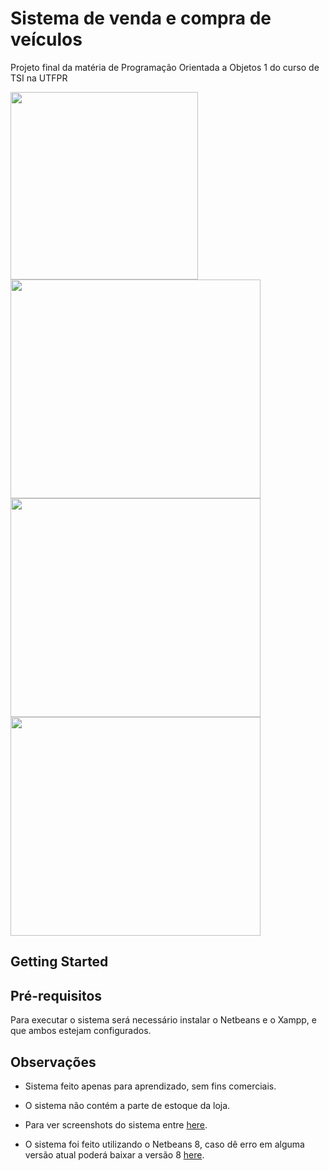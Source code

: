 # Sistema de venda e compra de veículos

Projeto final da matéria de Programação Orientada a Objetos 1 do curso de TSI na UTFPR

<img src="https://cdn.discordapp.com/attachments/715640649051013144/1082379765803130880/login.JPG" style="width:300px; heigh:400px;">

<img src="https://cdn.discordapp.com/attachments/715640649051013144/1082380027846475846/cadastroVen.JPG" style="width:400px; height:350px;">

<img src="https://cdn.discordapp.com/attachments/715640649051013144/1082379986188632184/dDodge.JPG" style="width:400px; height:350px;">

<img src="https://cdn.discordapp.com/attachments/715640649051013144/1082380091968979024/Relatorio.JPG" style="width:400px; height:350px;">

##  Getting Started

<h2>Pré-requisitos</h2>

Para executar o sistema será necessário instalar o Netbeans e o Xampp, e que ambos estejam configurados.

## Observações

* Sistema feito apenas para aprendizado, sem fins comerciais.

* O sistema não contém a parte de estoque da loja.

* Para ver screenshots do sistema entre [here](https://drive.google.com/drive/folders/1lmvWOaSSS5HKAh-V_93A-uDeDgxnkkZ9?usp=share_link).

* O sistema foi feito utilizando o Netbeans 8, caso dê erro em alguma versão atual poderá baixar a versão 8 [here](https://drive.google.com/drive/folders/1Ko-8QFKB0jrRFzrUYE3giQlUaa9Cn0Xj?usp=share_link).
